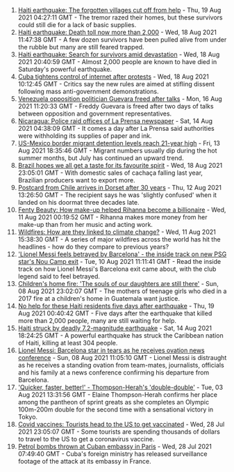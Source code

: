 1. [Haiti earthquake: The forgotten villages cut off from help](https://www.bbc.co.uk/news/world-latin-america-58245047) - Thu, 19 Aug 2021 04:27:11 GMT - The tremor razed their homes, but these survivors could still die for a lack of basic supplies.
2. [Haiti earthquake: Death toll now more than 2,000](https://www.bbc.co.uk/news/world-latin-america-58187979) - Wed, 18 Aug 2021 11:47:38 GMT - A few dozen survivors have been pulled alive from under the rubble but many are still feared trapped.
3. [Haiti earthquake: Search for survivors amid devastation](https://www.bbc.co.uk/news/in-pictures-58258287) - Wed, 18 Aug 2021 20:40:59 GMT - Almost 2,000 people are known to have died in Saturday's powerful earthquake.
4. [Cuba tightens control of internet after protests](https://www.bbc.co.uk/news/world-latin-america-58255554) - Wed, 18 Aug 2021 10:12:45 GMT - Critics say the new rules are aimed at stifling dissent following mass anti-government demonstrations.
5. [Venezuela opposition politician Guevara freed after talks](https://www.bbc.co.uk/news/world-latin-america-58229925) - Mon, 16 Aug 2021 11:20:33 GMT - Freddy Guevara is freed after two days of talks between opposition and government representatives.
6. [Nicaragua: Police raid offices of La Prensa newspaper](https://www.bbc.co.uk/news/world-latin-america-58212024) - Sat, 14 Aug 2021 04:38:09 GMT - It comes a day after La Prensa said authorities were withholding its supplies of paper and ink.
7. [US-Mexico border migrant detention levels reach 21-year high](https://www.bbc.co.uk/news/world-us-canada-58207124) - Fri, 13 Aug 2021 18:35:46 GMT - Migrant numbers usually dip during the hot summer months, but July has continued an upward trend.
8. [Brazil hopes we all get a taste for its favourite spirit](https://www.bbc.co.uk/news/business-58241729) - Wed, 18 Aug 2021 23:05:01 GMT - With domestic sales of cachaça falling last year, Brazilian producers want to export more.
9. [Postcard from Chile arrives in Dorset after 30 years](https://www.bbc.co.uk/news/uk-england-hampshire-58179661) - Thu, 12 Aug 2021 13:26:50 GMT - The recipient says he was 'slightly confused' when it landed on his doormat three decades late.
10. [Fenty Beauty: How make-up helped Rihanna become a billionaire](https://www.bbc.co.uk/news/newsbeat-58084543) - Wed, 11 Aug 2021 00:19:52 GMT - Rihanna makes more money from her make-up than from her music and acting work.
11. [Wildfires: How are they linked to climate change?](https://www.bbc.co.uk/news/58159451) - Wed, 11 Aug 2021 15:38:30 GMT - A series of major wildfires across the world has hit the headlines - how do they compare to previous years?
12. ['Lionel Messi feels betrayed by Barcelona' - the inside track on new PSG star's Nou Camp exit](https://www.bbc.co.uk/sport/football/58157038) - Tue, 10 Aug 2021 11:11:41 GMT - Read the inside track on how Lionel Messi's Barcelona exit came about, with the club legend said to feel betrayed.
13. [Children's home fire: 'The souls of our daughters are still there'](https://www.bbc.co.uk/news/world-latin-america-58076664) - Sun, 08 Aug 2021 23:02:07 GMT - The mothers of teenage girls who died in a 2017 fire at a children's home in Guatemala want justice.
14. [No help for these Haiti residents five days after earthquake](https://www.bbc.co.uk/news/world-latin-america-58264717) - Thu, 19 Aug 2021 00:40:42 GMT - Five days after the earthquake that killed more than 2,000 people, many are still waiting for help.
15. [Haiti struck by deadly 7.2-magnitude earthquake](https://www.bbc.co.uk/news/world-latin-america-58216614) - Sat, 14 Aug 2021 18:24:25 GMT - A powerful earthquake has struck the Caribbean nation of Haiti, killing at least 304 people.
16. [Lionel Messi: Barcelona star in tears as he receives ovation news conference](https://www.bbc.co.uk/sport/av/football/58137848) - Sun, 08 Aug 2021 11:05:10 GMT - Lionel Messi is distraught as he receives a standing ovation from team-mates, journalists, officials and his family at a news conference confirming his departure from Barcelona.
17. ['Quicker, faster, better!' - Thompson-Herah's 'double-double'](https://www.bbc.co.uk/sport/av/olympics/58075391) - Tue, 03 Aug 2021 13:31:56 GMT - Elaine Thompson-Herah confirms her place among the pantheon of sprint greats as she completes an Olympic 100m-200m double for the second time with a sensational victory in Tokyo.
18. [Covid vaccines: Tourists head to the US to get vaccinated](https://www.bbc.co.uk/news/world-us-canada-58004253) - Wed, 28 Jul 2021 23:05:07 GMT - Some tourists are spending thousands of dollars to travel to the US to get a coronavirus vaccine.
19. [Petrol bombs thrown at Cuban embassy in Paris](https://www.bbc.co.uk/news/world-57995485) - Wed, 28 Jul 2021 07:49:40 GMT - Cuba's foreign ministry has released surveillance footage of the attack at its embassy in France.
